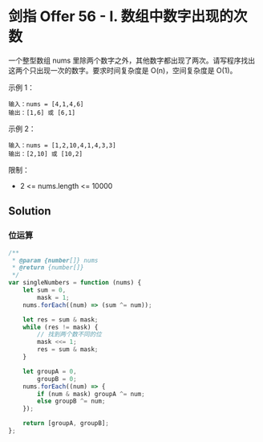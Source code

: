 # 剑指 Offer 56 - I. 数组中数字出现的次数

一个整型数组 nums 里除两个数字之外，其他数字都出现了两次。请写程序找出这两个只出现一次的数字。要求时间复杂度是 O(n)，空间复杂度是 O(1)。

示例 1：

```
输入：nums = [4,1,4,6]
输出：[1,6] 或 [6,1]
```

示例 2：

```
输入：nums = [1,2,10,4,1,4,3,3]
输出：[2,10] 或 [10,2]
```

限制：

-   2 <= nums.length <= 10000

## Solution

### 位运算

```js
/**
 * @param {number[]} nums
 * @return {number[]}
 */
var singleNumbers = function (nums) {
    let sum = 0,
        mask = 1;
    nums.forEach((num) => (sum ^= num));

    let res = sum & mask;
    while (res != mask) {
        // 找到两个数不同的位
        mask <<= 1;
        res = sum & mask;
    }

    let groupA = 0,
        groupB = 0;
    nums.forEach((num) => {
        if (num & mask) groupA ^= num;
        else groupB ^= num;
    });

    return [groupA, groupB];
};
```
